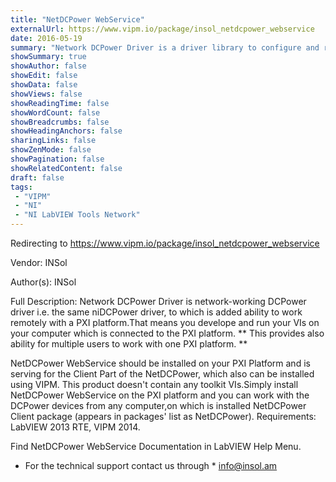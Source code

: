 ```yaml
---
title: "NetDCPower WebService"
externalUrl: https://www.vipm.io/package/insol_netdcpower_webservice
date: 2016-05-19
summary: "Network DCPower Driver is a driver library to configure and run the National Instruments power supplies and SMUs ."
showSummary: true
showAuthor: false
showEdit: false
showData: false
showViews: false
showReadingTime: false
showWordCount: false
showBreadcrumbs: false
showHeadingAnchors: false
sharingLinks: false
showZenMode: false
showPagination: false
showRelatedContent: false
draft: false
tags:
 - "VIPM"
 - "NI"
 - "NI LabVIEW Tools Network"
---
```


Redirecting to https://www.vipm.io/package/insol_netdcpower_webservice

Vendor: INSol

Author(s): INSol
 
Full Description:
Network DCPower Driver is network-working DCPower driver i.e. the same niDCPower driver, to which is added ability to work remotely with a PXI platform.That means you develope and run your VIs on your computer which is connected to the PXI platform. ** This provides also ability for multiple users to work with one PXI platform. **

NetDCPower WebService should be installed  on your PXI Platform and is serving for the Client Part of the NetDCPower, which also can be installed using VIPM. This product doesn't contain any toolkit VIs.Simply install NetDCPower WebService on the PXI platform and you can work with the DCPower devices from any computer,on which is installed NetDCPower Client package (appears in packages' list as NetDCPower).
Requirements: LabVIEW 2013 RTE, VIPM 2014.

Find NetDCPower WebService Documentation in LabVIEW Help Menu.

* For the technical support contact us through *  info@insol.am